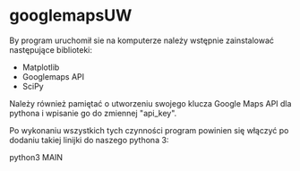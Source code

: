 # googlemapsUW

By program uruchomił sie na komputerze należy wstępnie zainstalować następujące biblioteki:

- Matplotlib
- Googlemaps API
- SciPy

Należy również pamiętać o utworzeniu swojego klucza Google Maps API dla pythona i wpisanie go do zmiennej "api_key".

Po wykonaniu wszystkich tych czynności program powinien się włączyć po dodaniu takiej linijki do naszego pythona 3:

python3 MAIN

